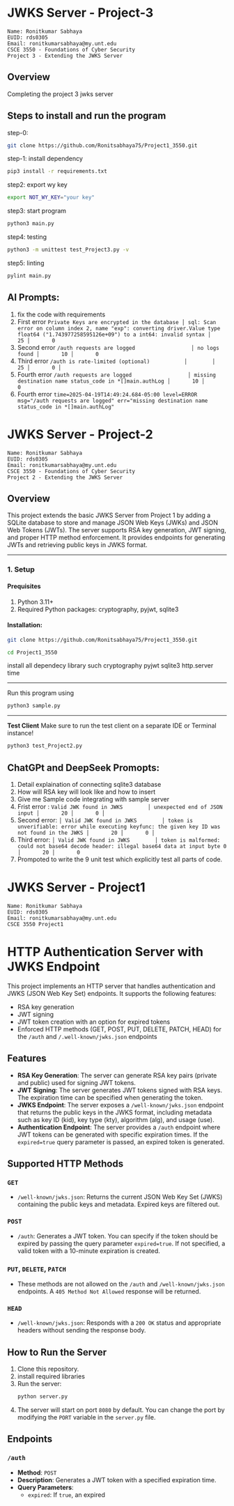 # JWKS Server - Project-3
```
Name: Ronitkumar Sabhaya
EUID: rds0305
Email: ronitkumarsabhaya@my.unt.edu
CSCE 3550 - Foundations of Cyber Security
Project 3 - Extending the JWKS Server
```

## Overview

Completing the project 3 jwks server

## Steps to install and run the program

step-0:
```bash
git clone https://github.com/Ronitsabhaya75/Project1_3550.git
```

step-1: install dependency
```bash
pip3 install -r requirements.txt 
```

step2: export wy key
```bash
export NOT_WY_KEY="your key" 
```

step3: start program
```bash
python3 main.py
```

step4: testing
```bash
python3 -m unittest test_Project3.py -v
```

step5: linting
```bash
pylint main.py
```

## AI Prompts:
1. fix the code with requirements
2. First error ``` Private Keys are encrypted in the database │ sql: Scan error on column index 2, name "exp": converting driver.Value type float64 ("1.743977258595126e+09") to a int64: invalid syntax │       25 │       0 ```
3. Second error ```/auth requests are logged                  │ no logs found │       10 │       0 ```
4. Third error ```/auth is rate-limited (optional)           │        │       25 │       0 │```
5. Fourth error ```/auth requests are logged                  │ missing destination name status_code in *[]main.authLog │       10 │       0 ```
6. Fourth error ```time=2025-04-19T14:49:24.684-05:00 level=ERROR msg="/auth requests are logged" err="missing destination name status_code in *[]main.authLog"```



# JWKS Server - Project-2

```
Name: Ronitkumar Sabhaya
EUID: rds0305
Email: ronitkumarsabhaya@my.unt.edu
CSCE 3550 - Foundations of Cyber Security
Project 2 - Extending the JWKS Server
```

## Overview

This project extends the basic JWKS Server from Project 1 by adding a SQLite database to store and manage JSON Web Keys (JWKs) and JSON Web Tokens (JWTs). The server supports RSA key generation, JWT signing, and proper HTTP method enforcement. It provides endpoints for generating JWTs and retrieving public keys in JWKS format.

---

### 1. Setup
#### Prequisites
1. Python 3.11+
2. Required Python packages: cryptography, pyjwt, sqlite3

#### Installation: 

```bash
git clone https://github.com/Ronitsabhaya75/Project1_3550.git
``` 

```bash
cd Project1_3550
```

install all dependecy library such cryptography pyjwt sqlite3 http.server time


--------------------------------------------------------------------------------

Run this program using
```bash
python3 sample.py
```

--------------------------------------------------------------------------------

**Test Client**
Make sure to run the test client on a separate IDE or Terminal instance!
```bash
python3 test_Project2.py 
```

## ChatGPt and DeepSeek Promopts:
1.  Detail explaination of connecting sqlite3 database
2.  How will RSA key will look like and how to insert 
3.  Give me Sample code integrating with sample server
4.  Frist error : ```Valid JWK found in JWKS        │ unexpected end of JSON input │       20 │       0 │```
5.  Second error: ```│ Valid JWK found in JWKS        │ token is unverifiable: error while executing keyfunc: the given key ID was not found in the JWKS │       20 │       0 │```
6.  Third error: ```│ Valid JWK found in JWKS        │ token is malformed: could not base64 decode header: illegal base64 data at input byte 0 │       20 │       0 ```
7.  Prompoted to write the 9 unit test which explicitly test all parts of code.




# JWKS Server -  Project1
```
Name: Ronitkumar Sabhaya
EUID: rds0305
Email: ronitkumarsabhaya@my.unt.edu
CSCE 3550 Project1
```

# HTTP Authentication Server with JWKS Endpoint

This project implements an HTTP server that handles authentication and JWKS (JSON Web Key Set) endpoints. It supports the following features:

- RSA key generation
- JWT signing
- JWT token creation with an option for expired tokens
- Enforced HTTP methods (GET, POST, PUT, DELETE, PATCH, HEAD) for the `/auth` and `/.well-known/jwks.json` endpoints

## Features

- **RSA Key Generation**: The server can generate RSA key pairs (private and public) used for signing JWT tokens.
- **JWT Signing**: The server generates JWT tokens signed with RSA keys. The expiration time can be specified when generating the token.
- **JWKS Endpoint**: The server exposes a `/well-known/jwks.json` endpoint that returns the public keys in the JWKS format, including metadata such as key ID (kid), key type (kty), algorithm (alg), and usage (use).
- **Authentication Endpoint**: The server provides a `/auth` endpoint where JWT tokens can be generated with specific expiration times. If the `expired=true` query parameter is passed, an expired token is generated.

## Supported HTTP Methods

### `GET`

- `/well-known/jwks.json`: Returns the current JSON Web Key Set (JWKS) containing the public keys and metadata. Expired keys are filtered out.
  
### `POST`

- `/auth`: Generates a JWT token. You can specify if the token should be expired by passing the query parameter `expired=true`. If not specified, a valid token with a 10-minute expiration is created.

### `PUT`, `DELETE`, `PATCH`

- These methods are not allowed on the `/auth` and `/well-known/jwks.json` endpoints. A `405 Method Not Allowed` response will be returned.

### `HEAD`

- `/well-known/jwks.json`: Responds with a `200 OK` status and appropriate headers without sending the response body.

## How to Run the Server

1. Clone this repository.
2. install required libraries
3. Run the server:
    ```bash
    python server.py
    ```
4. The server will start on port `8080` by default. You can change the port by modifying the `PORT` variable in the `server.py` file.

## Endpoints

### `/auth`
- **Method**: `POST`
- **Description**: Generates a JWT token with a specified expiration time.
- **Query Parameters**:
  - `expired`: If `true`, an expired